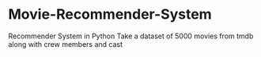 # Movie-Recommender-System
Recommender System in Python
Take a dataset of 5000 movies from tmdb along with crew members and cast 
